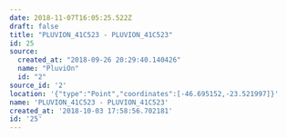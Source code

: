 ```yaml
---
date: 2018-11-07T16:05:25.522Z
draft: false
title: "PLUVION_41C523 - PLUVION_41C523"
id: 25
source:
  created_at: "2018-09-26 20:29:40.140426"
  name: "PluviOn"
  id: "2"
source_id: '2'
location: '{"type":"Point","coordinates":[-46.695152,-23.521997]}'
name: 'PLUVION_41C523 - PLUVION_41C523'
created_at: '2018-10-03 17:58:56.702181'
id: '25'
---
```

		